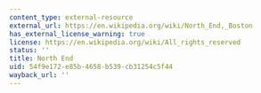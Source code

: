 ```yaml
---
content_type: external-resource
external_url: https://en.wikipedia.org/wiki/North_End,_Boston
has_external_license_warning: true
license: https://en.wikipedia.org/wiki/All_rights_reserved
status: ''
title: North End
uid: 54f9e172-e85b-4658-b539-cb31254c5f44
wayback_url: ''
---
```

